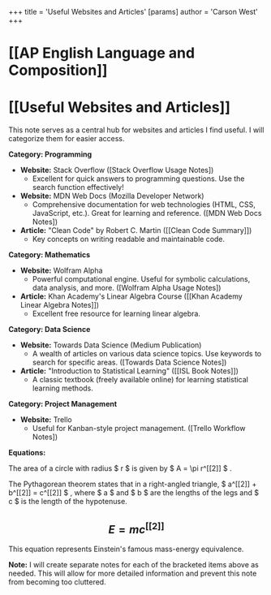 +++
 title = 'Useful Websites and Articles'
[params]
	author = 'Carson West'
+++
# [[AP English Language and Composition]]
# [[Useful Websites and Articles]]

This note serves as a central hub for websites and articles I find useful.  I will categorize them for easier access.

**Category: Programming**

* **Website:** Stack Overflow  ([Stack Overflow Usage Notes])
    * Excellent for quick answers to programming questions.  Use the search function effectively!
* **Website:** MDN Web Docs (Mozilla Developer Network)
    * Comprehensive documentation for web technologies (HTML, CSS, JavaScript, etc.).  Great for learning and reference. ([MDN Web Docs Notes])
* **Article:** "Clean Code" by Robert C. Martin ([[Clean Code Summary]])
    *  Key concepts on writing readable and maintainable code.


**Category: Mathematics**

* **Website:** Wolfram Alpha
    * Powerful computational engine. Useful for symbolic calculations, data analysis, and more. ([Wolfram Alpha Usage Notes])
* **Article:** Khan Academy's Linear Algebra Course ([[Khan Academy Linear Algebra Notes]])
    * Excellent free resource for learning linear algebra.


**Category:  Data Science**

* **Website:** Towards Data Science (Medium Publication)
    *  A wealth of articles on various data science topics.  Use keywords to search for specific areas. ([Towards Data Science Notes])
* **Article:**  "Introduction to Statistical Learning" ([[ISL Book Notes]])
    * A classic textbook (freely available online) for learning statistical learning methods.


**Category: Project Management**

* **Website:** Trello
    *  Useful for Kanban-style project management. ([Trello Workflow Notes])


**Equations:**

The area of a circle with radius  $ r $  is given by  $ A = \pi r^[[2]] $ .

The Pythagorean theorem states that in a right-angled triangle,  $ a^[[2]] + b^[[2]] = c^[[2]] $ , where  $ a $  and  $ b $  are the lengths of the legs and  $ c $  is the length of the hypotenuse.


##  $$ E = mc^[[2]] $$  

This equation represents Einstein's famous mass-energy equivalence.


**Note:**  I will create separate notes for each of the bracketed items above as needed.  This will allow for more detailed information and prevent this note from becoming too cluttered.
